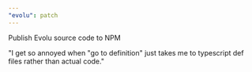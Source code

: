 ```yaml
---
"evolu": patch
---
```


Publish Evolu source code to NPM

"I get so annoyed when "go to definition" just takes me to typescript def files rather than actual code."
